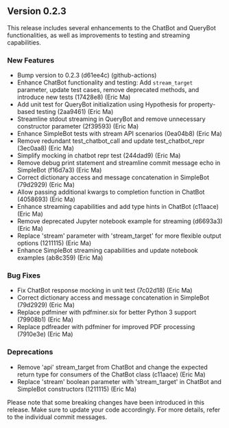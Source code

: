 ## Version 0.2.3

This release includes several enhancements to the ChatBot and QueryBot functionalities, as well as improvements to testing and streaming capabilities.

### New Features

- Bump version to 0.2.3 (d61ee4c) (github-actions)
- Enhance ChatBot functionality and testing: Add `stream_target` parameter, update test cases, remove deprecated methods, and introduce new tests (17428e8) (Eric Ma)
- Add unit test for QueryBot initialization using Hypothesis for property-based testing (2aa9461) (Eric Ma)
- Streamline stdout streaming in QueryBot and remove unnecessary constructor parameter (2f39593) (Eric Ma)
- Enhance SimpleBot tests with stream API scenarios (0ea04b8) (Eric Ma)
- Remove redundant test_chatbot_call and update test_chatbot_repr (3ec0aa8) (Eric Ma)
- Simplify mocking in chatbot repr test (244dad9) (Eric Ma)
- Remove debug print statement and streamline commit message echo in SimpleBot (f16d7a3) (Eric Ma)
- Correct dictionary access and message concatenation in SimpleBot (79d2929) (Eric Ma)
- Allow passing additional kwargs to completion function in ChatBot (4058693) (Eric Ma)
- Enhance streaming capabilities and add type hints in ChatBot (c11aace) (Eric Ma)
- Remove deprecated Jupyter notebook example for streaming (d6693a3) (Eric Ma)
- Replace 'stream' parameter with 'stream_target' for more flexible output options (1211115) (Eric Ma)
- Enhance SimpleBot streaming capabilities and update notebook examples (ab8c359) (Eric Ma)

### Bug Fixes

- Fix ChatBot response mocking in unit test (7c02d18) (Eric Ma)
- Correct dictionary access and message concatenation in SimpleBot (79d2929) (Eric Ma)
- Replace pdfminer with pdfminer.six for better Python 3 support (79908b1) (Eric Ma)
- Replace pdfreader with pdfminer for improved PDF processing (7910e3e) (Eric Ma)

### Deprecations

- Remove 'api' stream\_target from ChatBot and change the expected return type for consumers of the ChatBot class (c11aace) (Eric Ma)
- Replace 'stream' boolean parameter with 'stream\_target' in ChatBot and SimpleBot constructors (1211115) (Eric Ma)

Please note that some breaking changes have been introduced in this release. Make sure to update your code accordingly. For more details, refer to the individual commit messages.
